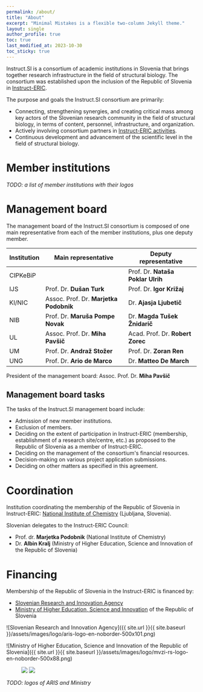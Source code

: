 ```yaml
---
permalink: /about/
title: "About"
excerpt: "Minimal Mistakes is a flexible two-column Jekyll theme."
layout: single
author_profile: true
toc: true
last_modified_at: 2023-10-30
toc_sticky: true
---
```


Instruct.SI is a consortium of academic institutions in Slovenia that brings together research infrastructure in the field of structural biology. The consortium was established upon the inclusion of the Republic of Slovenia in [Instruct-ERIC](https://instruct-eric.org/).

The purpose and goals the Instruct.SI consortium are primarily:
- Connecting, strengthening synergies, and creating critical mass among key actors of the Slovenian research community in the field of structural biology, in terms of content, personnel, infrastructure, and organization.
- Actively involving consortium partners in [Instruct-ERIC activities](https://instruct-eric.org/our-services).
- Continuous development and advancement of the scientific level in the field of structural biology.

# Member institutions

*TODO: a list of member institutions with their logos*

# Management board

The management board of the Instruct.SI consortium is composed of one main representative from each of the member institutions, plus one deputy member.

| Institution 	| Main representative 	| Deputy representative 	|
|---	|---	|---	|
| CIPKeBiP 	|  	| Prof. Dr. **Nataša Poklar Ulrih** 	|
| IJS 	| Prof. Dr. **Dušan Turk** 	| Prof. Dr. **Igor Križaj** 	|
| KI/NIC 	| Assoc. Prof. Dr. **Marjetka Podobnik** 	| Dr. **Ajasja Ljubetič** 	|
| NIB 	| Prof. Dr. **Maruša Pompe Novak** 	| Dr. **Magda Tušek Žnidarič** 	|
| UL 	| Assoc. Prof. Dr. **Miha Pavšič** 	| Acad. Prof. Dr. **Robert Zorec** 	|
| UM 	| Prof. Dr. **Andraž Stožer** 	| Prof. Dr. **Zoran Ren** 	|
| UNG 	| Prof. Dr. **Ario de Marco** 	| Dr. **Matteo De March** 	|

President of the management board: Assoc. Prof. Dr. **Miha Pavšič**

## Management board tasks

The tasks of the Instruct.SI management board include:
- Admission of new member institutions.
- Exclusion of members.
- Deciding on the extent of participation in Instruct-ERIC (membership, establishment of a research site/centre, etc.) as proposed to the Republic of Slovenia as a member of Instruct-ERIC.
- Deciding on the management of the consortium's financial resources.
- Decision-making on various project application submissions.
- Deciding on other matters as specified in this agreement.

# Coordination

Institution coordinating the membership of the Republic of Slovenia in Instruct-ERIC: [National Institute of Chemistry](https://www..ki.si/en) (Ljubljana, Slovenia).

Slovenian delegates to the Instruct-ERIC Council:
- Prof. dr. **Marjetka Podobnik** (National Institute of Chemistry)
- Dr. **Albin Kralj** (Ministry of Higher Education, Science and Innovation of the Republic of Slovenia)

# Financing

Membership of the Republic of Slovenia in the Instruct-ERIC is financed by:
- [Slovenian Research and Innovation Agency](https://www.arrs.si/en/)
- [Ministry of Higher Education, Science and Innovation](https://www.gov.si/en/state-authorities/ministries/ministry-of-higher-education-science-and-innovation/) of the Republic of Slovenia

![Slovenian Research and Innovation Agency]({{ site.url }}{{ site.baseurl }}/assets/images/logo/aris-logo-en-noborder-500x101.png)

![Ministry of Higher Education, Science and Innovation of the Republic of Slovenia]({{ site.url }}{{ site.baseurl }}/assets/images/logo/mvzi-rs-logo-en-noborder-500x88.png)

<figure class="half">
    <a href="https://www.arrs.si/en/"><img src="/instruct/assets/images/logo/aris-logo-en-noborder-500x101.png"></a>
    <a href="https://www.gov.si/en/state-authorities/ministries/ministry-of-higher-education-science-and-innovation/"><img src="/instruct/assets/images/logo/mvzi-rs-logo-en-noborder-500x88.png"></a>
</figure>

*TODO: logos of ARIS and Ministry*